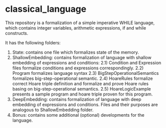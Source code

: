 # classical_language
This repository is a formalization of a simple imperative WHILE language, which contains integer variables, arithmetic expressions, if and while constructs.

It has the following folders:
1) State: contains one file which formalizes state of the memory.
2) ShallowEmbedding: contains formalization of language with shallow embedding of expressions and conditions:
2.1) Condition and Expression files formalize conditions and expressions correspondingly.
2.2) Program formalizes language syntax
2.3) BigStepOperationalSemantics formalizes big-step-operational semantic.
2.4) HoareRules formalize correct Hoare triple definition and formalize and prove Hoare rules basing on big-step-operational semantics.
2.5) HoareLogicExample presents a sample program and hoare triple proven for this program.
3) DeepEmbedding: contains formalization of language with deep embedding of expressions and conditions. Files and their purposes are analogous to ShallowEmbedding folder.
4) Bonus: contains some additional (optional) developments for the language.